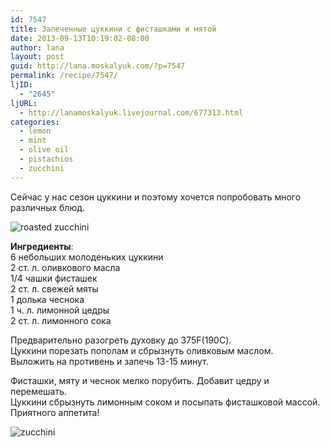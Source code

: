 ```yaml
---
id: 7547
title: Запеченные цуккини с фисташками и мятой
date: 2013-09-13T10:19:02-08:00
author: lana
layout: post
guid: http://lana.moskalyuk.com/?p=7547
permalink: /recipe/7547/
ljID:
  - "2645"
ljURL:
  - http://lanamoskalyuk.livejournal.com/677313.html
categories:
  - lemon
  - mint
  - olive oil
  - pistachios
  - zucchini
---
```

Сейчас у нас сезон цуккини и поэтому хочется попробовать много различных блюд. 

![roasted zucchini](http://farm8.staticflickr.com/7420/9737374294_1baf2b7e4c_c.jpg) 

**Ингредиенты**:  
6 небольших молоденьких цуккини  
2 ст. л. оливкового масла  
1/4 чашки фисташек  
2 ст. л. свежей мяты  
1 долька чеснока  
1 ч. л. лимонной цедры  
2 ст. л. лимонного сока

Предварительно разогреть духовку до 375F(190С).  
Цуккини порезать пополам и сбрызнуть оливковым маслом.  
Выложить на противень и запечь 13-15 минут.

Фисташки, мяту и чеснок мелко порубить. Добавит цедру и перемешать.  
Цуккини сбрызнуть лимонным соком и посыпать фисташковой массой.  
Приятного аппетита! 

![zucchini](http://farm8.staticflickr.com/7355/9734134251_b0d7d0a552_c.jpg)